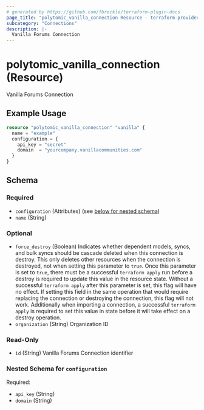 ```yaml
---
# generated by https://github.com/fbreckle/terraform-plugin-docs
page_title: "polytomic_vanilla_connection Resource - terraform-provider-polytomic"
subcategory: "Connections"
description: |-
  Vanilla Forums Connection
---
```


# polytomic_vanilla_connection (Resource)

Vanilla Forums Connection

## Example Usage

```terraform
resource "polytomic_vanilla_connection" "vanilla" {
  name = "example"
  configuration = {
    api_key = "secret"
    domain  = "yourcompany.vanillacommunities.com"
  }
}
```

<!-- schema generated by tfplugindocs -->
## Schema

### Required

- `configuration` (Attributes) (see [below for nested schema](#nestedatt--configuration))
- `name` (String)

### Optional

- `force_destroy` (Boolean) Indicates whether dependent models, syncs, and bulk syncs should be cascade deleted when this connection is destroy. This only deletes other resources when the connection is destroyed, not when setting this parameter to `true`. Once this parameter is set to `true`, there must be a successful `terraform apply` run before a destroy is required to update this value in the resource state. Without a successful `terraform apply` after this parameter is set, this flag will have no effect. If setting this field in the same operation that would require replacing the connection or destroying the connection, this flag will not work. Additionally when importing a connection, a successful `terraform apply` is required to set this value in state before it will take effect on a destroy operation.
- `organization` (String) Organization ID

### Read-Only

- `id` (String) Vanilla Forums Connection identifier

<a id="nestedatt--configuration"></a>
### Nested Schema for `configuration`

Required:

- `api_key` (String)
- `domain` (String)



